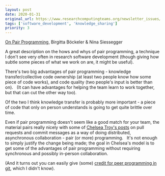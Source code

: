 ```yaml
---
layout: post
date: 2020-01-31
original_url: https://www.researchcomputingteams.org/newsletter_issues/0004
tags: ['software_development', 'knowledge_sharing']
priority: 3
---
```


<!-- markdownlint-disable MD033 -->
<!-- markdownlint-disable MD041 -->
<!-- markdownlint-disable MD049 -->

[On Pair Programming](https://martinfowler.com/articles/on-pair-programming.html), Birgitta Böckeler & Nina Siessegger

A great description on the hows and whys of pair programming, a technique I don't see very often in research software development (though giving how subtle some pieces of what we work on are, it might be useful).

There's two big advantages of pair programming - knowledge transfer/collective code ownership (at least two people know how some piece of code works), and code quality (two people's input is better than on).   (It can have advantages for helping the team learn to work together, but that can cut the other way too).

Of the two I think knowledge transfer is probably more important - a piece of code that only on person understands is going to get quite brittle over time.

Even if pair programming doesn't seem like a good match for your team, the material pairs really nicely with some of [Chelsea Troy's posts](https://chelseatroy.com/2020/01/08/storing-context-in-commit-messages/) on pull requests and commit messages as a way of doing distributed, asynchronous collaboration - pair (or more) programming.   It's not enough to simply justify the change being made; the goal in Chelsea's model is to get some of the advantages of pair programming without requiring synchronous and possibly in-person collaboration.

(And it turns out you can easily give (some) [credit for peer programming in git](https://www.sicpers.info/2020/01/pairing-in-github/), which I didn't know).
